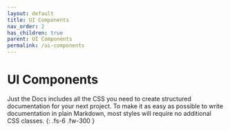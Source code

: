 ```yaml
---
layout: default
title: UI Components
nav_order: 2
has_children: true
parent: UI Components
permalink: /ui-components
---
```


# UI Components

Just the Docs includes all the CSS you need to create structured documentation for your next project. To make it as easy as possible to write documentation in plain Markdown, most styles will require no additional CSS classes.
{: .fs-6 .fw-300 }
